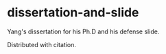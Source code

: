 # dissertation-and-slide
Yang's dissertation for his Ph.D and his defense slide.

Distributed with citation.
